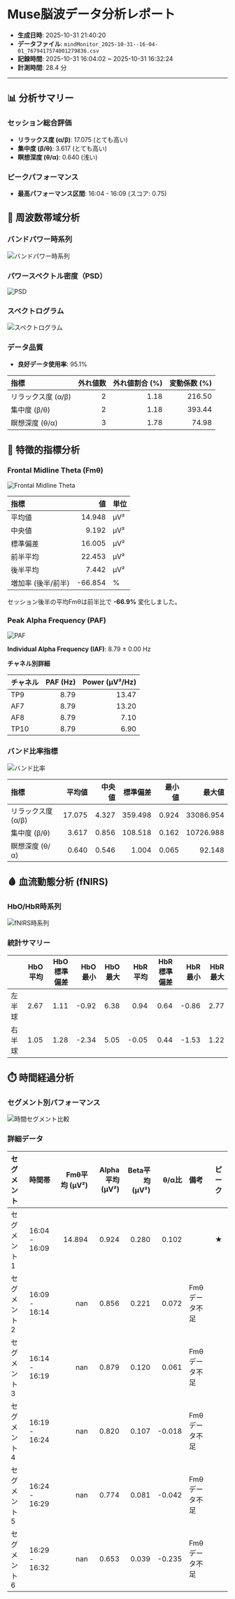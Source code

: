 # Muse脳波データ分析レポート

- **生成日時**: 2025-10-31 21:40:20
- **データファイル**: `mindMonitor_2025-10-31--16-04-01_7679417574001279836.csv`
- **記録時間**: 2025-10-31 16:04:02 ~ 2025-10-31 16:32:24
- **計測時間**: 28.4 分

---

## 📊 分析サマリー

### セッション総合評価

- **リラックス度 (α/β)**: 17.075 (とても高い)
- **集中度 (β/θ)**: 3.617 (とても高い)
- **瞑想深度 (θ/α)**: 0.640 (浅い)

### ピークパフォーマンス

- **最高パフォーマンス区間**: 16:04 - 16:09 (スコア: 0.75)

## 🧠 周波数帯域分析

### バンドパワー時系列

![バンドパワー時系列](img/band_power_time_series.png)

### パワースペクトル密度（PSD）

![PSD](img/psd.png)

### スペクトログラム

![スペクトログラム](img/spectrogram.png)

### データ品質

- **良好データ使用率**: 95.1%

| 指標               |   外れ値数 |   外れ値割合 (%) |   変動係数 (%) |
|:-------------------|-----------:|-----------------:|---------------:|
| リラックス度 (α/β) |          2 |             1.18 |         216.50 |
| 集中度 (β/θ)       |          2 |             1.18 |         393.44 |
| 瞑想深度 (θ/α)     |          3 |             1.78 |          74.98 |

## 🎯 特徴的指標分析

### Frontal Midline Theta (Fmθ)

![Frontal Midline Theta](img/frontal_midline_theta.png)

| 指標               |      値 | 単位   |
|:-------------------|--------:|:-------|
| 平均値             |  14.948 | μV²    |
| 中央値             |   9.192 | μV²    |
| 標準偏差           |  16.005 | μV²    |
| 前半平均           |  22.453 | μV²    |
| 後半平均           |   7.442 | μV²    |
| 増加率 (後半/前半) | -66.854 | %      |

セッション後半の平均Fmθは前半比で **-66.9%** 変化しました。

### Peak Alpha Frequency (PAF)

![PAF](img/paf.png)

**Individual Alpha Frequency (IAF)**: 8.79 ± 0.00 Hz

**チャネル別詳細**

| チャネル   |   PAF (Hz) |   Power (μV²/Hz) |
|:-----------|-----------:|-----------------:|
| TP9        |       8.79 |            13.47 |
| AF7        |       8.79 |            13.20 |
| AF8        |       8.79 |             7.10 |
| TP10       |       8.79 |             6.90 |

### バンド比率指標

![バンド比率](img/band_ratios.png)

| 指標               |   平均値 |   中央値 |   標準偏差 |   最小値 |    最大値 |
|:-------------------|---------:|---------:|-----------:|---------:|----------:|
| リラックス度 (α/β) |   17.075 |    4.327 |    359.498 |    0.924 | 33086.954 |
| 集中度 (β/θ)       |    3.617 |    0.856 |    108.518 |    0.162 | 10726.988 |
| 瞑想深度 (θ/α)     |    0.640 |    0.546 |      1.004 |    0.065 |    92.148 |

## 🩸 血流動態分析 (fNIRS)

### HbO/HbR時系列

![fNIRS時系列](img/fnirs_muse_style.png)

### 統計サマリー

|        |   HbO平均 |   HbO標準偏差 |   HbO最小 |   HbO最大 |   HbR平均 |   HbR標準偏差 |   HbR最小 |   HbR最大 |
|:-------|----------:|--------------:|----------:|----------:|----------:|--------------:|----------:|----------:|
| 左半球 |      2.67 |          1.11 |     -0.92 |      6.38 |      0.94 |          0.64 |     -0.86 |      2.77 |
| 右半球 |      1.05 |          1.28 |     -2.34 |      5.05 |     -0.05 |          0.44 |     -1.53 |      1.22 |

## ⏱️ 時間経過分析

### セグメント別パフォーマンス

![時間セグメント比較](img/time_segment_metrics.png)

### 詳細データ

| セグメント   | 時間帯        |   Fmθ平均 (μV²) |   Alpha平均 (μV²) |   Beta平均 (μV²) |   θ/α比 | 備考          | ピーク   |
|:-------------|:--------------|----------------:|------------------:|-----------------:|--------:|:--------------|:---------|
| セグメント1  | 16:04 - 16:09 |          14.894 |             0.924 |            0.280 |   0.102 |               | ★        |
| セグメント2  | 16:09 - 16:14 |         nan     |             0.856 |            0.221 |   0.072 | Fmθデータ不足 |          |
| セグメント3  | 16:14 - 16:19 |         nan     |             0.879 |            0.120 |   0.061 | Fmθデータ不足 |          |
| セグメント4  | 16:19 - 16:24 |         nan     |             0.820 |            0.107 |  -0.018 | Fmθデータ不足 |          |
| セグメント5  | 16:24 - 16:29 |         nan     |             0.774 |            0.081 |  -0.042 | Fmθデータ不足 |          |
| セグメント6  | 16:29 - 16:32 |         nan     |             0.653 |            0.039 |  -0.235 | Fmθデータ不足 |          |

